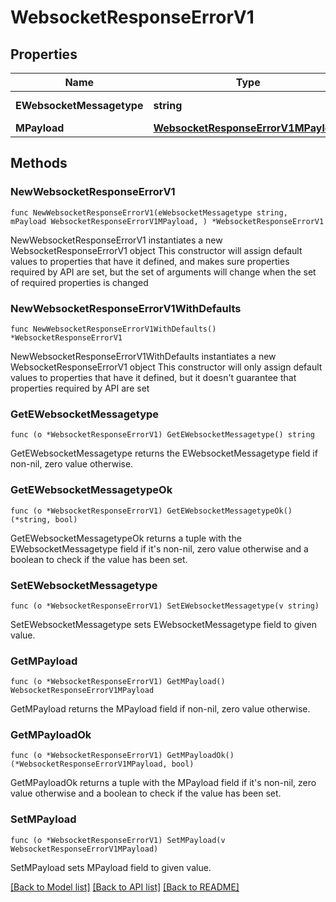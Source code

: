 # WebsocketResponseErrorV1

## Properties

Name | Type | Description | Notes
------------ | ------------- | ------------- | -------------
**EWebsocketMessagetype** | **string** | The Type of message | 
**MPayload** | [**WebsocketResponseErrorV1MPayload**](WebsocketResponseErrorV1MPayload.md) |  | 

## Methods

### NewWebsocketResponseErrorV1

`func NewWebsocketResponseErrorV1(eWebsocketMessagetype string, mPayload WebsocketResponseErrorV1MPayload, ) *WebsocketResponseErrorV1`

NewWebsocketResponseErrorV1 instantiates a new WebsocketResponseErrorV1 object
This constructor will assign default values to properties that have it defined,
and makes sure properties required by API are set, but the set of arguments
will change when the set of required properties is changed

### NewWebsocketResponseErrorV1WithDefaults

`func NewWebsocketResponseErrorV1WithDefaults() *WebsocketResponseErrorV1`

NewWebsocketResponseErrorV1WithDefaults instantiates a new WebsocketResponseErrorV1 object
This constructor will only assign default values to properties that have it defined,
but it doesn't guarantee that properties required by API are set

### GetEWebsocketMessagetype

`func (o *WebsocketResponseErrorV1) GetEWebsocketMessagetype() string`

GetEWebsocketMessagetype returns the EWebsocketMessagetype field if non-nil, zero value otherwise.

### GetEWebsocketMessagetypeOk

`func (o *WebsocketResponseErrorV1) GetEWebsocketMessagetypeOk() (*string, bool)`

GetEWebsocketMessagetypeOk returns a tuple with the EWebsocketMessagetype field if it's non-nil, zero value otherwise
and a boolean to check if the value has been set.

### SetEWebsocketMessagetype

`func (o *WebsocketResponseErrorV1) SetEWebsocketMessagetype(v string)`

SetEWebsocketMessagetype sets EWebsocketMessagetype field to given value.


### GetMPayload

`func (o *WebsocketResponseErrorV1) GetMPayload() WebsocketResponseErrorV1MPayload`

GetMPayload returns the MPayload field if non-nil, zero value otherwise.

### GetMPayloadOk

`func (o *WebsocketResponseErrorV1) GetMPayloadOk() (*WebsocketResponseErrorV1MPayload, bool)`

GetMPayloadOk returns a tuple with the MPayload field if it's non-nil, zero value otherwise
and a boolean to check if the value has been set.

### SetMPayload

`func (o *WebsocketResponseErrorV1) SetMPayload(v WebsocketResponseErrorV1MPayload)`

SetMPayload sets MPayload field to given value.



[[Back to Model list]](../README.md#documentation-for-models) [[Back to API list]](../README.md#documentation-for-api-endpoints) [[Back to README]](../README.md)


